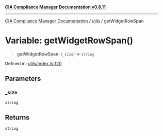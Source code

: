 [**CIA Compliance Manager Documentation v0.8.11**](../../README.md)

***

[CIA Compliance Manager Documentation](../../modules.md) / [utils](../README.md) / getWidgetRowSpan

# Variable: getWidgetRowSpan()

> **getWidgetRowSpan**: (`_size`) => `string`

Defined in: [utils/index.ts:120](https://github.com/Hack23/cia-compliance-manager/blob/d6eede30e4f01622fe18187e98b207e9a06a781f/src/utils/index.ts#L120)

## Parameters

### \_size

`string`

## Returns

`string`
